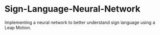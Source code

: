 # Sign-Language-Neural-Network
Implementing a neural network to better understand sign language using a Leap Motion.
